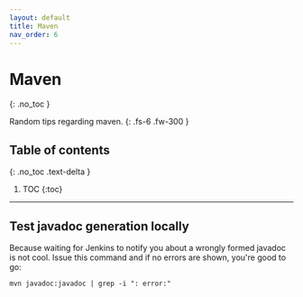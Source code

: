 ```yaml
---
layout: default
title: Maven
nav_order: 6
---
```


# Maven
{: .no_toc }

Random tips regarding maven.
{: .fs-6 .fw-300 }

## Table of contents
{: .no_toc .text-delta }

1. TOC
{:toc}

---

## Test javadoc generation locally

Because waiting for Jenkins to notify you about a wrongly formed javadoc is not cool. Issue this command and if no errors are shown, you're good to go:

```shell
mvn javadoc:javadoc | grep -i ": error:"
```